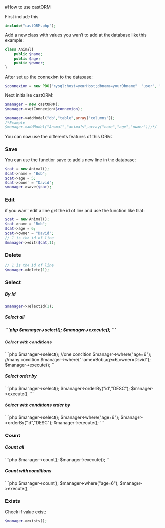 #How to use castORM

First include this

``` php
include("castORM.php");
```

Add a new class with values you wan't to add at the database like this example:

```php
class Animal{
    public $name;
    public $age;
    public $owner;
}
```

After set up the connexion to the database:

``` php 
$connexion = new PDO("mysql:host=yourHost;dbname=yourDbname", "user", "password");
```

Next initialize castORM:

``` php 
$manager = new castORM();
$manager->setConnexion($connexion);

$manager->addModel("db","table",array("columns"));
/*Example
$manager->addModel("Animal","animals",array("name","age","owner"));*/
```

You can now use the differents features of this ORM:

<h3>Save</h3>

You can use the function save to add a new line in the database:

``` php 
$cat = new Animal();
$cat->name = "Bob";
$cat->age = 5;
$cat->owner = "David";
$manager->save($cat);
```

<h3>Edit</h3>

if you wan't edit a line get the id of line and use the function like that:

```php
$cat = new Animal();
$cat->name = "Bob";
$cat->age = 6;
$cat->owner = "David";
// 1 is the id of line
$manager->edit($cat,1);
```

<h3>Delete</h3>

```php
// 1 is the id of line
$manager->delete(1);
```

<h3>Select</h3>
<h5>By Id</h5>

```php
$manager->selectId(1);
```

<h5>Select all<h5>
```php
$manager->select();
$manager->execute();
```

<h5>Select with conditions</h5>
```php
$manager->select();
//one condition
$manager->where("age=6");
//many condition
$manager->where("name=Bob,age=6,owner=David");
$manager->execute();
```
<h5>Select order by</h5>
```php
$manager->select();
$manager->orderBy("id","DESC");
$manager->execute();
```
<h5>Select with conditions order by</h5>
```php
$manager->select();
$manager->where("age=6");
$manager->orderBy("id","DESC");
$manager->execute();
```

<h3>Count</h3>

<h5>Count all</h4>
```php
$manager->count();
$manager->execute();
```
<h5>Count with conditions</h5>
```php
$manager->count();
$manager->where("age=6");
$manager->execute();
```

<h3>Exists</h3>

Check if value exist:
```php
$manager->exists();
```
